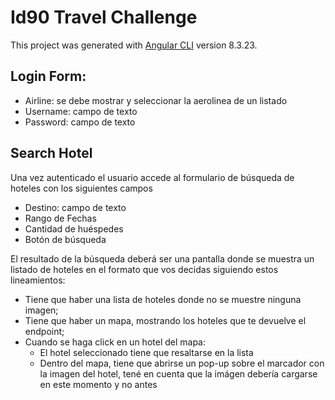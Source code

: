 # Id90 Travel Challenge

This project was generated with [Angular CLI](https://github.com/angular/angular-cli) version 8.3.23.

## Login Form:

- Airline: se debe mostrar y seleccionar la aerolinea de un listado
- Username: campo de texto
- Password: campo de texto

## Search Hotel

Una vez autenticado el usuario accede al formulario de búsqueda de hoteles con los siguientes campos

- Destino: campo de texto
- Rango de Fechas
- Cantidad de huéspedes
- Botón de búsqueda

El resultado de la búsqueda deberá ser una pantalla donde se muestra un listado de hoteles en el formato que vos decidas siguiendo estos lineamientos:

- Tiene que haber una lista de hoteles donde no se muestre ninguna imagen;
- Tiene que haber un mapa, mostrando los hoteles que te devuelve el endpoint;
- Cuando se haga click en un hotel del mapa:
  - El hotel seleccionado tiene que resaltarse en la lista
  - Dentro del mapa, tiene que abrirse un pop-up sobre el marcador con la imagen del hotel, tené en cuenta que la imágen debería cargarse en este momento y no antes
